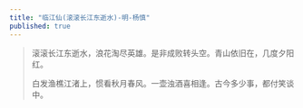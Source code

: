 ```yaml
---
title: "临江仙(滚滚长江东逝水)-明-杨慎"
published: true
---
```


> 滚滚长江东逝水，浪花淘尽英雄。是非成败转头空。青山依旧在，几度夕阳红。
>
> 白发渔樵江渚上，惯看秋月春风。一壶浊酒喜相逢。古今多少事，都付笑谈中。